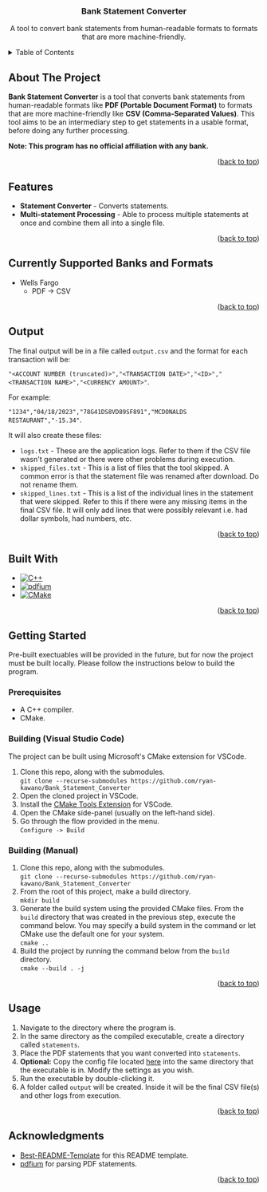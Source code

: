 <a id="readme-top"></a>

<div>
<h3 align="center">Bank Statement Converter</h3>

  <p align="center">
    A tool to convert bank statements from human-readable formats to formats that are more machine-friendly.
    <br />
  </p>
</div>

<!-- TABLE OF CONTENTS -->
<details>
  <summary>Table of Contents</summary>
  <ol>
    <li>
      <a href="#about-the-project">About The Project</a>
    </li>
    <li>
      <a href="#features">Features</a>
    </li>
    <li>
        <a href="#currently-supported-banks-and-formats">Currently Supported Banks and Formats</a>
    </li>
    <li>
        <a href="#output">Output</a>
    </li>
    <li>
      <a href="#built-with">Built With</a>
    </li>
    <li>
      <a href="#getting-started">Getting Started</a>
      <ul>
        <li><a href="#prerequisites">Prerequisites</a></li>
        <li><a href="#building-visual-studio-code">Building (Visual Studio Code)</a></li>
        <li><a href="#building-manual">Building (Manual)</a></li>
      </ul>
    </li>
    <li><a href="#usage">Usage</a></li>
    <li><a href="#acknowledgments">Acknowledgments</a></li>
  </ol>
</details>

<!-- ABOUT THE PROJECT -->

## About The Project

<strong>Bank Statement Converter</strong> is a tool that converts bank statements from human-readable formats like <strong>PDF (Portable Document Format)</strong> to formats that are more machine-friendly like <strong>CSV (Comma-Separated Values)</strong>. This tool aims to be an intermediary step to get statements in a usable format, before doing any further processing.

<strong>Note: This program has no official affiliation with any bank.</strong>

<p align="right">(<a href="#readme-top">back to top</a>)</p>

## Features

- <strong>Statement Converter</strong> - Converts statements.
- <strong>Multi-statement Processing</strong> - Able to process multiple statements at once and combine them all into a single file.

<p align="right">(<a href="#readme-top">back to top</a>)</p>

## Currently Supported Banks and Formats

<ul>
  <li>Wells Fargo
    <ul>
      <li>PDF -> CSV</li>
    </ul>
  </li>
</ul>

<p align="right">(<a href="#readme-top">back to top</a>)</p>

## Output

The final output will be in a file called `output.csv` and the format for each transaction will be:

`"<ACCOUNT NUMBER (truncated)>","<TRANSACTION DATE>","<ID>","<TRANSACTION NAME>","<CURRENCY AMOUNT>"`.

For example:

`"1234","04/18/2023","78G41DS8VD89SF891","MCDONALDS RESTAURANT","-15.34"`.

It will also create these files:

- <code>logs.txt</code> - These are the application logs. Refer to them if the CSV file wasn't generated or there were other problems during execution.
- <code>skipped_files.txt</code> - This is a list of files that the tool skipped. A common error is that the statement file was renamed after download. Do not rename them.
- <code>skipped_lines.txt</code> - This is a list of the individual lines in the statement that were skipped. Refer to this if there were any missing items in the final CSV file. It will only add lines that were possibly relevant i.e. had dollar symbols, had numbers, etc.

<p align="right">(<a href="#readme-top">back to top</a>)</p>

## Built With

- [![C++][C++]][C++-url]
- [![pdfium][pdfium]][pdfium-url]
- [![CMake][CMake]][CMake-url]

<p align="right">(<a href="#readme-top">back to top</a>)</p>

<!-- GETTING STARTED -->

## Getting Started

Pre-built exectuables will be provided in the future, but for now the project must be built locally. Please follow the instructions below to build the program.

### Prerequisites

- A C++ compiler.
- CMake.

### Building (Visual Studio Code)

The project can be built using Microsoft's CMake extension for VSCode.

<ol>
  <li>
    Clone this repo, along with the submodules.</br>
    <code>git clone --recurse-submodules https://github.com/ryan-kawano/Bank_Statement_Converter</code>
  </li>

  <li>
    Open the cloned project in VSCode.
  </li>

  <li>
    Install the <a href="https://marketplace.visualstudio.com/items?itemName=ms-vscode.cmake-tools">CMake Tools Extension</a> for VSCode.
  </li>

  <li>
    Open the CMake side-panel (usually on the left-hand side).
  </li>

  <li>
    Go through the flow provided in the menu.</br>
    <code>Configure -> Build</code>
  </li>
</ol>

### Building (Manual)

<ol>
  <li>
    Clone this repo, along with the submodules.</br>
    <code>git clone --recurse-submodules https://github.com/ryan-kawano/Bank_Statement_Converter</code>
  </li>

  <li>
    From the root of this project, make a build directory.</br>
    <code>mkdir build</code>
  </li>

  <li>
    Generate the build system using the provided CMake files. From the <code>build</code> directory that was created in the previous step, execute the command below. You may specify a build system in the command or let CMake use the default one for your system.</br>
    <code>cmake ..</code>
  </li>

  <li>
    Build the project by running the command below from the <code>build</code> directory.</br>
    <code>cmake --build . -j</code>
  </li>
</ol>

<p align="right">(<a href="#readme-top">back to top</a>)</p>

<!-- USAGE -->

## Usage

<ol>
  <li>Navigate to the directory where the program is.</li>
  <li>In the same directory as the compiled executable, create a directory called <code>statements</code>.</li>
  <li>Place the PDF statements that you want converted into <code>statements</code>.</li>
  <li><strong>Optional:</strong> Copy the config file located <a href=src/configuration/config.yaml>here</a> into the same directory that the executable is in. Modify the settings as you wish.</li>
  <li>Run the executable by double-clicking it.</li>
  <li>A folder called <code>output</code> will be created. Inside it will be the final CSV file(s) and other logs from execution.</li>
</ol>

<p align="right">(<a href="#readme-top">back to top</a>)</p>

<!-- ACKNOWLEDGMENTS -->

## Acknowledgments

- [Best-README-Template](https://github.com/othneildrew/Best-README-Template) for this README template.
- [pdfium](https://pdfium.googlesource.com/pdfium/) for parsing PDF statements.
<p align="right">(<a href="#readme-top">back to top</a>)</p>

<!-- MARKDOWN LINKS & IMAGES -->
<!-- https://www.markdownguide.org/basic-syntax/#reference-style-links -->

[C++]: https://img.shields.io/badge/-C++-blue?logo=cplusplus
[C++-url]: https://en.wikipedia.org/wiki/C%2B%2B
[pdfium]: https://img.shields.io/badge/pdfium-blue
[pdfium-url]: https://pdfium.googlesource.com/pdfium
[CMake]: https://img.shields.io/badge/CMake-064F8C?logo=cmake&logoColor=fff
[CMake-url]: https://cmake.org/
